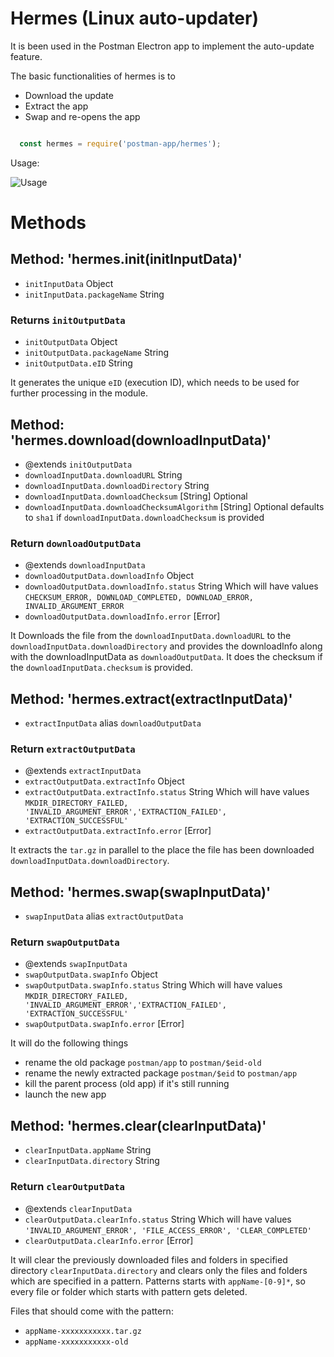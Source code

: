 # Hermes (Linux auto-updater)

It is been used in the Postman Electron app to implement the auto-update feature.

The basic functionalities of hermes is to

  - Download the update
  - Extract the app
  - Swap and re-opens the app


  ```javascript

    const hermes = require('postman-app/hermes');

  ```

Usage:

![Usage](/docs/images/usage.jpg)

# Methods

## Method: 'hermes.init(initInputData)'

  - `initInputData` Object
  - `initInputData.packageName` String

### Returns `initOutputData`

  - `initOutputData` Object
  - `initOutputData.packageName` String
  - `initOutputData.eID` String

  It generates the unique `eID` (execution ID), which needs to be used for further processing in the module.

## Method: 'hermes.download(downloadInputData)'

  - @extends `initOutputData`
  - `downloadInputData.downloadURL` String
  - `downloadInputData.downloadDirectory` String
  - `downloadInputData.downloadChecksum` [String] Optional
  - `downloadInputData.downloadChecksumAlgorithm` [String] Optional defaults to `sha1` if `downloadInputData.downloadChecksum` is provided

### Return `downloadOutputData`

  - @extends `downloadInputData`
  - `downloadOutputData.downloadInfo` Object
  - `downloadOutputData.downloadInfo.status` String Which will have values `CHECKSUM_ERROR, DOWNLOAD_COMPLETED, DOWNLOAD_ERROR, INVALID_ARGUMENT_ERROR`
  - `downloadOutputData.downloadInfo.error` [Error]

  It Downloads the file from the `downloadInputData.downloadURL` to the `downloadInputData.downloadDirectory` and provides the downloadInfo along with the downloadInputData as `downloadOutputData`. It does the checksum if the `downloadInputData.checksum` is provided.

## Method: 'hermes.extract(extractInputData)'

  - `extractInputData` alias `downloadOutputData`

### Return `extractOutputData`

  - @extends `extractInputData`
  - `extractOutputData.extractInfo` Object
  - `extractOutputData.extractInfo.status` String Which will have values `MKDIR_DIRECTORY_FAILED, 'INVALID_ARGUMENT_ERROR','EXTRACTION_FAILED', 'EXTRACTION_SUCCESSFUL'`
  - `extractOutputData.extractInfo.error` [Error]

  It extracts the `tar.gz` in parallel to the place the file has been downloaded `downloadInputData.downloadDirectory`.

## Method: 'hermes.swap(swapInputData)'

  - `swapInputData` alias `extractOutputData`

### Return `swapOutputData`

  - @extends `swapInputData`
  - `swapOutputData.swapInfo` Object
  - `swapOutputData.swapInfo.status` String Which will have values `MKDIR_DIRECTORY_FAILED, 'INVALID_ARGUMENT_ERROR','EXTRACTION_FAILED', 'EXTRACTION_SUCCESSFUL'`
  - `swapOutputData.swapInfo.error` [Error]

  It will do the following things
  - rename the old package `postman/app` to `postman/$eid-old`
  - rename the newly extracted package `postman/$eid` to `postman/app`
  - kill the parent process (old app) if it's still running
  - launch the new app

## Method: 'hermes.clear(clearInputData)'

  - `clearInputData.appName` String
  - `clearInputData.directory` String

### Return `clearOutputData`

  - @extends `clearInputData`
  - `clearOutputData.clearInfo.status` String Which will have values `'INVALID_ARGUMENT_ERROR', 'FILE_ACCESS_ERROR', 'CLEAR_COMPLETED'`
  - `clearOutputData.clearInfo.error` [Error]

  It will clear the previously downloaded files and folders in specified directory `clearInputData.directory` and clears only the files and folders which are specified in a pattern. Patterns starts with `appName-[0-9]*`, so every file or folder which starts with pattern gets deleted.

  Files that should come with the pattern:
  - `appName-xxxxxxxxxxx.tar.gz`
  - `appName-xxxxxxxxxxx-old`
